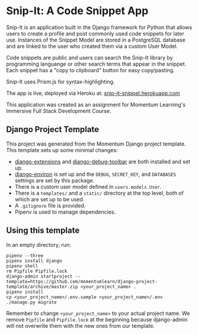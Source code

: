 # Snip-It: A Code Snippet App

Snip-It is an application built in the Django framework for Python that allows users to create a profile and post commonly used code snippets for later use. Instances of the Snippet Model are stored in a PostgreSQL database and are linked to the user who created them via a custom User Model. 

Code snippets are public and users can search the Snip-It library by programming languange or other search terms that appear in the snippet. Each snippet has a "copy to clipboard" button for easy copy/pasting. 

Snip-It uses Prism.js for syntax-highlighting.

The app is live, deployed via Heroku at: [snip-it-snippet.herokuapp.com](https://snip-it-snippet.herokuapp.com)

This application was created as an assignment for Momentum Learning's Immersive Full Stack Development Course.

## Django Project Template

This project was generated from the Momentum Django project template. This template sets up some minimal changes:

- [django-extensions](https://django-extensions.readthedocs.io/en/latest/) and [django-debug-toolbar](https://django-debug-toolbar.readthedocs.io/en/latest/) are both installed and set up.
- [django-environ](https://django-environ.readthedocs.io/en/latest/) is set up and the `DEBUG`, `SECRET_KEY`, and `DATABASES` settings are set by this package.
- There is a custom user model defined in `users.models.User`.
- There is a `templates/` and a `static/` directory at the top level, both of which are set up to be used.
- A `.gitignore` file is provided.
- Pipenv is used to manage dependencies.

## Using this template

In an empty directory, run:

```
pipenv --three
pipenv install django
pipenv shell
rm Pipfile Pipfile.lock
django-admin startproject --template=https://github.com/momentumlearn/django-project-template/archive/master.zip <your_project_name> .
pipenv install
cp <your_project_name>/.env.sample <your_project_name>/.env
./manage.py migrate
```

Remember to change `<your_project_name>` to your actual project name. We remove `Pipfile` and `Pipfile.lock` at the beginning because django-admin will not overwrite them with the new ones from our template.
